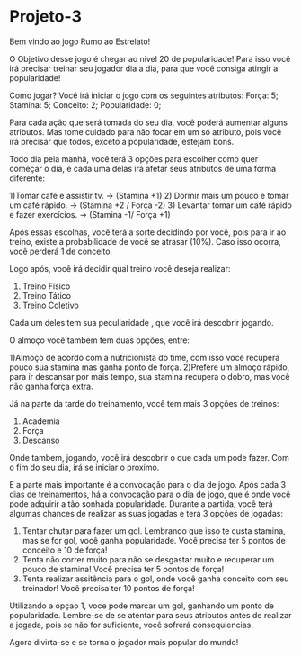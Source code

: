 # Projeto-3
Bem vindo ao jogo Rumo ao Estrelato!

O Objetivo desse jogo é chegar ao nivel 20 de popularidade!
Para isso você irá precisar treinar seu jogador dia a dia, para que você consiga atingir a popularidade!

Como jogar?
Você irá iniciar o jogo com os seguintes atributos:
Força: 5;
Stamina: 5;
Conceito: 2;
Popularidade: 0;

Para cada ação que será tomada do seu dia, você poderá aumentar alguns atributos. Mas tome cuidado para não focar em um só atributo, pois você irá precisar que todos,
exceto a popularidade, estejam bons.

Todo dia pela manhã, você terá 3 opções para escolher como quer começar o dia, e cada uma delas irá afetar seus atributos de uma forma diferente:

1)Tomar café e assistir tv. -> (Stamina +1)
2) Dormir mais um pouco e tomar um café rápido. -> (Stamina +2 / Força -2)
3) Levantar tomar um café rápido e fazer exercícios. -> (Stamina -1/ Força +1)

Após essas escolhas, você terá a sorte decidindo por você, pois para ir ao treino, existe a probabilidade de você se atrasar (10%).
Caso isso ocorra, você perderá 1 de conceito.


Logo após, você irá decidir qual treino você deseja realizar:
1) Treino Fisico
2) Treino Tático
3) Treino Coletivo

Cada um deles tem sua peculiaridade , que você irá descobrir jogando.

O almoço você tambem tem duas opções, entre:

1)Almoço de acordo com a nutricionista do time, com isso você recupera pouco sua stamina mas ganha ponto de força.
2)Prefere um almoço rápido, para ir descansar por mais tempo, sua stamina recupera o dobro, mas você não ganha força extra.
 
Já na parte da tarde do treinamento, você tem mais 3 opções de treinos:

1) Academia
2) Força
3) Descanso

Onde tambem, jogando, você irá descobrir o que cada um pode fazer.
Com o fim do seu dia, irá se iniciar o proximo.

E a parte mais importante é a convocação para o dia de jogo.
Após cada 3 dias de treinamentos, há a convocação para o dia de jogo, que é onde você pode adquirir a tão sonhada popularidade.
Durante a partida, você terá algumas chances de realizar as suas jogadas e terá 3 opções de jogadas:
 1) Tentar chutar para fazer um gol. Lembrando que isso te custa stamina, mas se for gol, você ganha popularidade. Você precisa ter 5 pontos de conceito e 10 de força!
 2) Tenta não correr muito para não se desgastar muito e recuperar um pouco de stamina! Você precisa ter 5 pontos de força!
 3) Tenta realizar assitência para o gol, onde você ganha conceito com seu treinador! Você precisa ter 10 pontos de força!
        
Utilizando a opçao 1, voce pode marcar um gol, ganhando um ponto de popularidade.
Lembre-se de se atentar para seus atributos antes de realizar a jogada, pois se não for suficiente, você sofrerá consequiencias.

Agora divirta-se e se torna o jogador mais popular do mundo!

 
 
 
 
 
